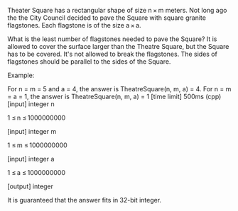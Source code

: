 Theater Square has a rectangular shape of size n × m meters. Not long ago the the City Council decided to pave the Square with square granite flagstones. Each flagstone is of the size a × a.

What is the least number of flagstones needed to pave the Square? It is allowed to cover the surface larger than the Theatre Square, but the Square has to be covered. It's not allowed to break the flagstones. The sides of flagstones should be parallel to the sides of the Square.

Example:

For n = m = 5 and a = 4, the answer is TheatreSquare(n, m, a) = 4.
For n = m = a = 1, the answer is TheatreSquare(n, m, a) = 1
[time limit] 500ms (cpp)
[input] integer n

1 ≤ n ≤ 1000000000

[input] integer m

1 ≤ m ≤ 1000000000

[input] integer a

1 ≤ a ≤ 1000000000

[output] integer

It is guaranteed that the answer fits in 32-bit integer.
